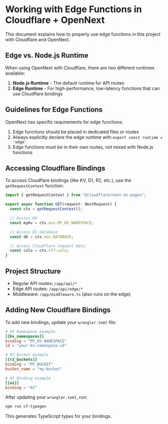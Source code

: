 # Working with Edge Functions in Cloudflare + OpenNext

This document explains how to properly use edge functions in this project with Cloudflare and OpenNext.

## Edge vs. Node.js Runtime

When using OpenNext with Cloudflare, there are two different runtimes available:

1. **Node.js Runtime** - The default runtime for API routes
2. **Edge Runtime** - For high-performance, low-latency functions that can use Cloudflare bindings

## Guidelines for Edge Functions

OpenNext has specific requirements for edge functions:

1. Edge functions should be placed in dedicated files or routes
2. Always explicitly declare the edge runtime with `export const runtime = 'edge'`
3. Edge functions must be in their own routes, not mixed with Node.js functions

## Accessing Cloudflare Bindings

To access Cloudflare bindings (like KV, D1, R2, etc.), use the `getRequestContext` function:

```typescript
import { getRequestContext } from "@cloudflare/next-on-pages";

export async function GET(request: NextRequest) {
  const ctx = getRequestContext();

  // Access KV
  const myKv = ctx.env.MY_KV_NAMESPACE;

  // Access D1 database
  const db = ctx.env.DATABASE;

  // Access Cloudflare request data
  const colo = ctx.cf?.colo;
}
```

## Project Structure

- Regular API routes: `/app/api/*`
- Edge API routes: `/app/api/edge/*`
- Middleware: `/app/middleware.ts` (also runs on the edge)

## Adding New Cloudflare Bindings

To add new bindings, update your `wrangler.toml` file:

```toml
# KV Namespace example
[[kv_namespaces]]
binding = "MY_KV_NAMESPACE"
id = "your-kv-namespace-id"

# R2 Bucket example
[[r2_buckets]]
binding = "MY_BUCKET"
bucket_name = "my-bucket"

# AI Binding example
[[ai]]
binding = "AI"
```

After updating your `wrangler.toml`, run:

```bash
npm run cf-typegen
```

This generates TypeScript types for your bindings.
